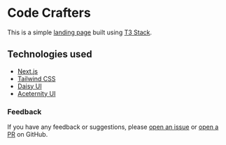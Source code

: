 # Code Crafters

This is a simple [landing page](https://code-crafters-theta.vercel.app/) built using [T3 Stack](https://create.t3.gg/).

## Technologies used

- [Next.js](https://nextjs.org)
- [Tailwind CSS](https://tailwindcss.com)
- [Daisy UI](https://daisyui.com)
- [Aceternity UI](https://ui.aceternity.com)

### Feedback

If you have any feedback or suggestions, please [open an issue](https://github.com/JagTheFriend/Code-Crafters-Web/issues) or [open a PR](https://github.com/JagTheFriend/Code-Crafters-Web/pulls) on GitHub.
